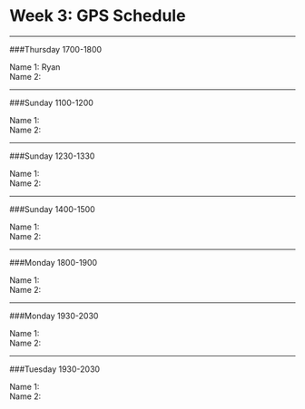 # Week 3: GPS Schedule
---
###Thursday 1700-1800

Name 1:  Ryan  
Name 2:  

---

###Sunday 1100-1200

Name 1:  
Name 2:  

---

###Sunday 1230-1330

Name 1:  
Name 2:  

---

###Sunday 1400-1500

Name 1:  
Name 2:  

---

###Monday 1800-1900

Name 1:  
Name 2:  

---

###Monday 1930-2030

Name 1:  
Name 2:  

---

###Tuesday 1930-2030

Name 1:  
Name 2:   

